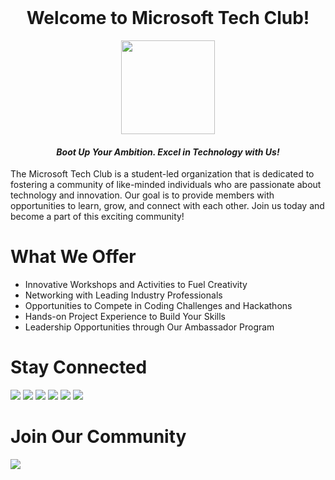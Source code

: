 <!-- google-site-verification: DjEHr1bXZ3lin_d7XZ7P1Br4yUk1WgIWZEkVQ38p8wg -->

<div align="center"> 
  <br> 
  <h1>Welcome to Microsoft Tech Club!</h1> 
  <img src="https://github.com/user-attachments/assets/032571b4-9226-4834-b33d-f60c520dbd0b" height=150> 
  <h4><em>Boot Up Your Ambition. Excel in Technology with Us!</em></h4> 
</div> 
<p>The Microsoft Tech Club is a student-led organization that is dedicated to fostering a community of like-minded individuals who are passionate about technology and innovation. Our goal is to provide members with opportunities to learn, grow, and connect with each other. Join us today and become a part of this exciting community!</p> 
<div> 
  <h1>What We Offer</h1> 
  <ul> 
    <li>Innovative Workshops and Activities to Fuel Creativity</li> 
    <li>Networking with Leading Industry Professionals</li> 
    <li>Opportunities to Compete in Coding Challenges and Hackathons</li> 
    <li>Hands-on Project Experience to Build Your Skills</li> 
    <li>Leadership Opportunities through Our Ambassador Program</li> 
  </ul> 
</div> 
<div> 
  <h1>Stay Connected</h1> 
  <p align="left"> 
    <a href="https://www.linkedin.com/company/microsoft-tech-club/" target="blank"><img src="https://img.shields.io/badge/LinkedIn-0077B5?style=for-the-badge&logo=linkedin&logoColor=white" /></a> 
    <a href="https://www.instagram.com/mtcbpdc/" target="blank"><img src="https://img.shields.io/badge/Instagram-E4405F?style=for-the-badge&logo=instagram&logoColor=white" /></a> 
    <a href="https://www.threads.net/@mtcbpdc" target="blank"><img src="https://img.shields.io/badge/Threads-000000?style=for-the-badge&logo=threads&logoColor=white" /></a> 
    <a href="https://medium.com/@microsofttechclub" target="blank"><img src="https://img.shields.io/badge/Medium-12100E?style=for-the-badge&logo=medium&logoColor=white" /></a> 
    <a href="https://x.com/mtcbpdc" target="blank"><img src="https://img.shields.io/badge/Twitter-1DA1F2?style=for-the-badge&logo=twitter&logoColor=white" /></a>
    <a href="https://mtcbpdcdubai.github.io/MTC-BITS-Pilani-Dubai-Campus/" target="blank"><img src="https://img.shields.io/badge/Website-000000?style=for-the-badge&logo=About.me&logoColor=white" /></a> 
</div> 
<div> 
  <h1>Join Our Community</h1> 
  <a href="https://mtcbpdcdubai.github.io/MTC-BITS-Pilani-Dubai-Campus/#/membership" target="blank"><img src="https://img.shields.io/badge/Join_Now-28a745?style=for-the-badge&logo=signup&logoColor=white" /></a> 
</div>
<!-- ## Hi there 👋



**Here are some ideas to get you started:**

🙋‍♀️ A short introduction - what is your organization all about?
🌈 Contribution guidelines - how can the community get involved?
👩‍💻 Useful resources - where can the community find your docs? Is there anything else the community should know?
🍿 Fun facts - what does your team eat for breakfast?
🧙 Remember, you can do mighty things with the power of [Markdown](https://docs.github.com/github/writing-on-github/getting-started-with-writing-and-formatting-on-github/basic-writing-and-formatting-syntax)
-->
